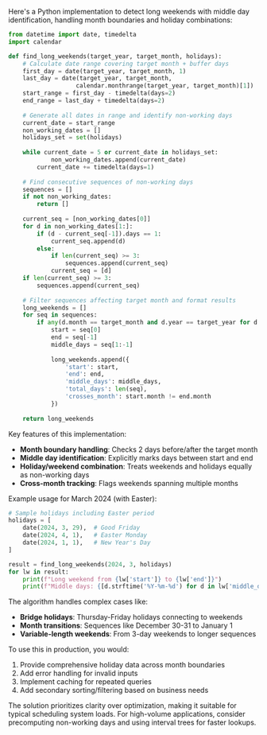 Here's a Python implementation to detect long weekends with middle day identification, handling month boundaries and holiday combinations:

```python
from datetime import date, timedelta
import calendar

def find_long_weekends(target_year, target_month, holidays):
    # Calculate date range covering target month + buffer days
    first_day = date(target_year, target_month, 1)
    last_day = date(target_year, target_month, 
                   calendar.monthrange(target_year, target_month)[1])
    start_range = first_day - timedelta(days=2)
    end_range = last_day + timedelta(days=2)
    
    # Generate all dates in range and identify non-working days
    current_date = start_range
    non_working_dates = []
    holidays_set = set(holidays)
    
    while current_date = 5 or current_date in holidays_set:
            non_working_dates.append(current_date)
        current_date += timedelta(days=1)
    
    # Find consecutive sequences of non-working days
    sequences = []
    if not non_working_dates:
        return []
    
    current_seq = [non_working_dates[0]]
    for d in non_working_dates[1:]:
        if (d - current_seq[-1]).days == 1:
            current_seq.append(d)
        else:
            if len(current_seq) >= 3:
                sequences.append(current_seq)
            current_seq = [d]
    if len(current_seq) >= 3:
        sequences.append(current_seq)
    
    # Filter sequences affecting target month and format results
    long_weekends = []
    for seq in sequences:
        if any(d.month == target_month and d.year == target_year for d in seq):
            start = seq[0]
            end = seq[-1]
            middle_days = seq[1:-1]
            
            long_weekends.append({
                'start': start,
                'end': end,
                'middle_days': middle_days,
                'total_days': len(seq),
                'crosses_month': start.month != end.month
            })
    
    return long_weekends
```

Key features of this implementation:
- **Month boundary handling**: Checks 2 days before/after the target month
- **Middle day identification**: Explicitly marks days between start and end
- **Holiday/weekend combination**: Treats weekends and holidays equally as non-working days
- **Cross-month tracking**: Flags weekends spanning multiple months

Example usage for March 2024 (with Easter):
```python
# Sample holidays including Easter period
holidays = [
    date(2024, 3, 29),  # Good Friday
    date(2024, 4, 1),   # Easter Monday
    date(2024, 1, 1),   # New Year's Day
]

result = find_long_weekends(2024, 3, holidays)
for lw in result:
    print(f"Long weekend from {lw['start']} to {lw['end']}")
    print(f"Middle days: {[d.strftime('%Y-%m-%d') for d in lw['middle_days']]}")
```

The algorithm handles complex cases like:
- **Bridge holidays**: Thursday-Friday holidays connecting to weekends
- **Month transitions**: Sequences like December 30-31 to January 1
- **Variable-length weekends**: From 3-day weekends to longer sequences

To use this in production, you would:
1. Provide comprehensive holiday data across month boundaries
2. Add error handling for invalid inputs
3. Implement caching for repeated queries
4. Add secondary sorting/filtering based on business needs

The solution prioritizes clarity over optimization, making it suitable for typical scheduling system loads. For high-volume applications, consider precomputing non-working days and using interval trees for faster lookups.


